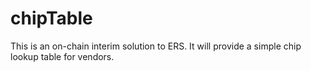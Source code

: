 # chipTable
This is an on-chain interim solution to ERS. It will provide a simple chip lookup table for vendors. 
